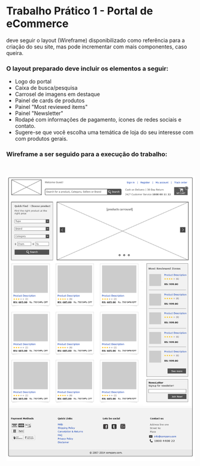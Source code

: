 # Trabalho Prático 1 - Portal de eCommerce


deve seguir o layout (Wireframe) disponibilizado como referência para a criação do seu site, mas pode incrementar com mais componentes, caso queira.

### O layout preparado deve incluir os elementos a seguir: 
* Logo do portal 
* Caixa de busca/pesquisa
* Carrosel de imagens em destaque
* Painel de cards de produtos
* Painel "Most reviewed items"
* Painel "Newsletter"
* Rodapé com informações de pagamento, ícones de redes sociais e contato.
* Sugere-se que você escolha uma temática de loja do seu interesse com com produtos gerais.

### Wireframe a ser seguido para a execução do trabalho:

<br/>

![Wireframe a ser seguido para a implementação do trabalho](https://github.com/PedroHenAssuncao/PUC/blob/main/DIW/Trabalho_EComerce/wireframe-ecommerce.png?raw=true)
